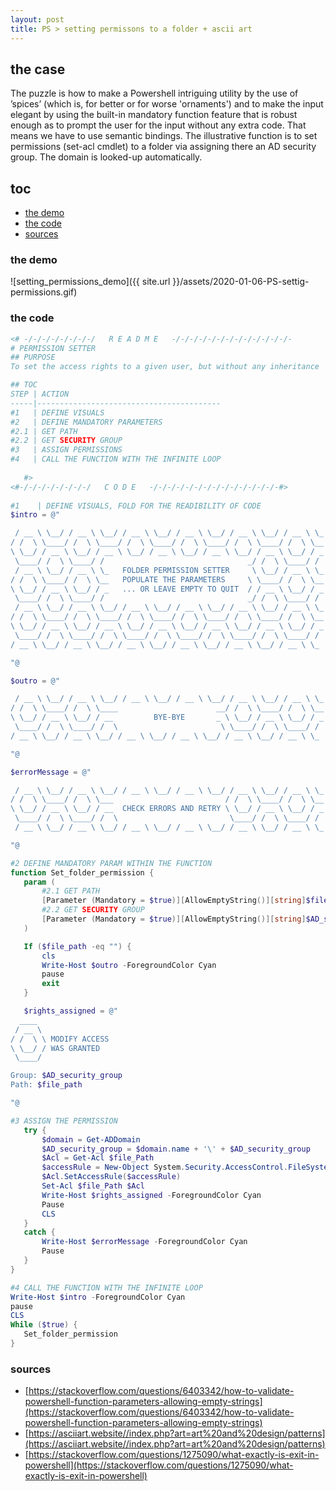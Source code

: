 ```yaml
---
layout: post
title: PS > setting permissons to a folder + ascii art 
---
```

## the case	
The puzzle is how to make a Powershell intriguing utility by the use of ’spices’ (which is, for better or for worse 'ornaments') and to make the input elegant by using the built-in mandatory function feature that is robust enough as to prompt the user for the input without any extra code. That means we have to use semantic bindings. The illustrative function is to set permissions (set-acl cmdlet) to a folder via assigning there an AD security group. The domain is looked-up automatically.

## toc
<!-- TOC -->

- [the demo](#the-demo)
- [the code](#the-code)
- [sources](#sources)

<!-- /TOC -->

### the demo

![setting_permissions_demo]({{ site.url }}/assets/2020-01-06-PS-settig-permissions.gif)

### the code 
```powershell
<# -/-/-/-/-/-/-/-/   R E A D M E   -/-/-/-/-/-/-/-/-/-/-/-/-/-
# PERMISSION SETTER
## PURPOSE
To set the access rights to a given user, but without any inheritance

## TOC
STEP | ACTION
-----|-----------------------------------------
#1   | DEFINE VISUALS
#2   | DEFINE MANDATORY PARAMETERS
#2.1 | GET PATH
#2.2 | GET SECURITY GROUP
#3   | ASSIGN PERMISSIONS
#4   | CALL THE FUNCTION WITH THE INFINITE LOOP
  
   #>   
<#-/-/-/-/-/-/-/-/   C O D E   -/-/-/-/-/-/-/-/-/-/-/-/-/-/-#>
  
#1    | DEFINE VISUALS, FOLD FOR THE READIBILITY OF CODE
$intro = @"

 / __ \ \__/ / __ \ \__/ / __ \ \__/ / __ \ \__/ / __ \ \__/ / __ \ \_
/ /  \ \____/ /  \ \____/ /  \ \____/ /  \ \____/ /  \ \____/ /  \ \__
\ \__/ / __ \ \__/ / __ \ \__/ / __ \ \__/ / __ \ \__/ / __ \ \__/ / _
 \____/ /  \ \____/ /                                _/ /  \ \____/ /
 / __ \ \__/ / __ \ \_   FOLDER PERMISSION SETTER     \ \__/ / __ \ \_
/ /  \ \____/ /  \ \__   POPULATE THE PARAMETERS     \ \____/ /  \ \__
\ \__/ / __ \ \__/ / _   ... OR LEAVE EMPTY TO QUIT  / / __ \ \__/ / _
 \____/ /  \ \____/ /                                _/ /  \ \____/ /
 / __ \ \__/ / __ \ \__/ / __ \ \__/ / __ \ \__/ / __ \ \__/ / __ \ \_
/ /  \ \____/ /  \ \____/ /  \ \____/ /  \ \____/ /  \ \____/ /  \ \__
\ \__/ / __ \ \__/ / __ \ \__/ / __ \ \__/ / __ \ \__/ / __ \ \__/ / _
 \____/ /  \ \____/ /  \ \____/ /  \ \____/ /  \ \____/ /  \ \____/ /
/ __ \ \__/ / __ \ \__/ / __ \ \__/ / __ \ \__/ / __ \ \__/ / __ \ \_

"@

$outro = @"

 / __ \ \__/ / __ \ \__/ / __ \ \__/ / __ \ \__/ / __ \ \__/ / __ \ \_
/ /  \ \____/ /  \ \____                      __/ /  \ \____/ /  \ \__
\ \__/ / __ \ \__/ / __         BYE-BYE       _ \ \__/ / __ \ \__/ / _
 \____/ /  \ \____/ /  \                       \ \____/ /  \ \____/ /
/ __ \ \__/ / __ \ \__/ / __ \ \__/ / __ \ \__/ / __ \ \__/ / __ \ \_

"@

$errorMessage = @"

 / __ \ \__/ / __ \ \__/ / __ \ \__/ / __ \ \__/ / __ \ \__/ / __ \ \_
/ /  \ \____/ /  \ \___                         / /  \ \____/ /  \ \__
\ \__/ / __ \ \__/ / __  CHECK ERRORS AND RETRY \ \__/ / __ \ \__/ / _
 \____/ /  \ \____/ /  \                         \____/ /  \ \____/ /
 / __ \ \__/ / __ \ \__/ / __ \ \__/ / __ \ \__/ / __ \ \__/ / __ \ \_

"@

#2 DEFINE MANDATORY PARAM WITHIN THE FUNCTION
function Set_folder_permission {
   param (
       #2.1 GET PATH
       [Parameter (Mandatory = $true)][AllowEmptyString()][string]$file_path,
       #2.2 GET SECURITY GROUP
       [Parameter (Mandatory = $true)][AllowEmptyString()][string]$AD_security_group
   )

   If ($file_path -eq "") {
       cls
       Write-Host $outro -ForegroundColor Cyan
       pause
       exit
   }

   $rights_assigned = @"
  ____    
 / __ \ 
/ /  \ \ MODIFY ACCESS                            
\ \__/ / WAS GRANTED                                                                     
 \____/ 

Group: $AD_security_group
Path: $file_path

"@

#3 ASSIGN THE PERMISSION
   try {
       $domain = Get-ADDomain
       $AD_security_group = $domain.name + '\' + $AD_security_group
       $Acl = Get-Acl $file_Path
       $accessRule = New-Object System.Security.AccessControl.FileSystemAccessRule($AD_security_group, 'Modify', 'None', 'None', 'Allow')
       $Acl.SetAccessRule($accessRule)
       Set-Acl $file_Path $Acl
       Write-Host $rights_assigned -ForegroundColor Cyan
       Pause
       CLS
   }
   catch {
       Write-Host $errorMessage -ForegroundColor Cyan
       Pause
   }
}

#4 CALL THE FUNCTION WITH THE INFINITE LOOP
Write-Host $intro -ForegroundColor Cyan
pause
CLS
While ($true) { 
   Set_folder_permission
}
```

### sources
* [https://stackoverflow.com/questions/6403342/how-to-validate-powershell-function-parameters-allowing-empty-strings](https://stackoverflow.com/questions/6403342/how-to-validate-powershell-function-parameters-allowing-empty-strings)
* [https://asciiart.website//index.php?art=art%20and%20design/patterns](https://asciiart.website//index.php?art=art%20and%20design/patterns)
* [https://stackoverflow.com/questions/1275090/what-exactly-is-exit-in-powershell](https://stackoverflow.com/questions/1275090/what-exactly-is-exit-in-powershell)
 

